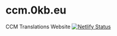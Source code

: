 # ccm.0kb.eu
CCM Translations Website
[![Netlify Status](https://api.netlify.com/api/v1/badges/76b5109b-b494-40d6-a394-3fdc3488bb44/deploy-status)](https://app.netlify.com/sites/ccmscans/deploys)

